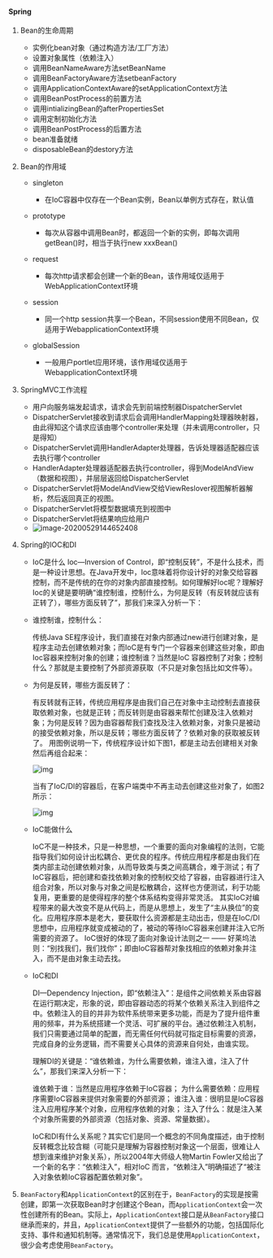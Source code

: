 #### Spring

1. Bean的生命周期
   - 实例化bean对象（通过构造方法/工厂方法）
   - 设置对象属性（依赖注入）
   - 调用BeanNameAware方法setBeanName
   - 调用BeanFactoryAware方法setbeanFactory
   - 调用ApplicationContextAware的setApplicationContext方法
   - 调用BeanPostProcess的前置方法
   - 调用intializingBean的afterPropertiesSet
   - 调用定制初始化方法
   - 调用BeanPostProcess的后置方法
   - bean准备就绪
   - disposableBean的destory方法

2. Bean的作用域

   - singleton
     - 在IoC容器中仅存在一个Bean实例，Bean以单例方式存在，默认值

   - prototype
     - 每次从容器中调用Bean时，都返回一个新的实例，即每次调用getBean()时，相当于执行new xxxBean()

   - request
     - 每次http请求都会创建一个新的Bean，该作用域仅适用于WebApplicationContext环境

   - session
     - 同一个http session共享一个Bean，不同session使用不同Bean，仅适用于WebapplicationContext环境

   - globalSession
     - 一般用户portlet应用环境，该作用域仅适用于WebapplicationContext环境

3. SpringMVC工作流程
   - 用户向服务端发起请求，请求会先到前端控制器DispatcherServlet
   - DispatcherServlet接收到请求后会调用HandlerMapping处理器映射器，由此得知这个请求应该由哪个controller来处理（并未调用controller，只是得知）
   - DispatcherServlet调用HandlerAdapter处理器，告诉处理器适配器应该去执行哪个controller
   - HandlerAdapter处理器适配器去执行controller，得到ModelAndView（数据和视图），并层层返回给DispatcherServlet
   - DispatcherServlet将ModelAndView交给ViewReslover视图解析器解析，然后返回真正的视图。
   - DispatcherServlet将模型数据填充到视图中
   - DispatcherServlet将结果响应给用户
   - ![image-20200529144652408](C:\Users\aaa\AppData\Roaming\Typora\typora-user-images\image-20200529144652408.png)

4. Spring的IOC和DI

   - IoC是什么
     Ioc—Inversion of Control，即“控制反转”，不是什么技术，而是一种设计思想。在Java开发中，Ioc意味着将你设计好的对象交给容器控制，而不是传统的在你的对象内部直接控制。如何理解好Ioc呢？理解好Ioc的关键是要明确“谁控制谁，控制什么，为何是反转（有反转就应该有正转了），哪些方面反转了”，那我们来深入分析一下：

   - 谁控制谁，控制什么：

     传统Java SE程序设计，我们直接在对象内部通过new进行创建对象，是程序主动去创建依赖对象；而IoC是有专门一个容器来创建这些对象，即由Ioc容器来控制对象的创建；谁控制谁？当然是IoC 容器控制了对象；控制什么？那就是主要控制了外部资源获取（不只是对象包括比如文件等）。

   - 为何是反转，哪些方面反转了：

     有反转就有正转，传统应用程序是由我们自己在对象中主动控制去直接获取依赖对象，也就是正转；而反转则是由容器来帮忙创建及注入依赖对象；为何是反转？因为由容器帮我们查找及注入依赖对象，对象只是被动的接受依赖对象，所以是反转；哪些方面反转了？依赖对象的获取被反转了。
     用图例说明一下，传统程序设计如下图1，都是主动去创建相关对象然后再组合起来：				

     ![img](https://img-blog.csdn.net/20170517200304383) 

     当有了IoC/DI的容器后，在客户端类中不再主动去创建这些对象了，如图2所示：

     ![img](https://img-blog.csdn.net/20170517200447995)

   - IoC能做什么

     IoC不是一种技术，只是一种思想，一个重要的面向对象编程的法则，它能指导我们如何设计出松耦合、更优良的程序。传统应用程序都是由我们在类内部主动创建依赖对象，从而导致类与类之间高耦合，难于测试；有了IoC容器后，把创建和查找依赖对象的控制权交给了容器，由容器进行注入组合对象，所以对象与对象之间是松散耦合，这样也方便测试，利于功能复用，更重要的是使得程序的整个体系结构变得非常灵活。
     其实IoC对编程带来的最大改变不是从代码上，而是从思想上，发生了“主从换位”的变化。应用程序原本是老大，要获取什么资源都是主动出击，但是在IoC/DI思想中，应用程序就变成被动的了，被动的等待IoC容器来创建并注入它所需要的资源了。
     IoC很好的体现了面向对象设计法则之一 —— 好莱坞法则：“别找我们，我们找你”；即由IoC容器帮对象找相应的依赖对象并注入，而不是由对象主动去找。

   - IoC和DI

     DI—Dependency Injection，即“依赖注入”：是组件之间依赖关系由容器在运行期决定，形象的说，即由容器动态的将某个依赖关系注入到组件之中。依赖注入的目的并非为软件系统带来更多功能，而是为了提升组件重用的频率，并为系统搭建一个灵活、可扩展的平台。通过依赖注入机制，我们只需要通过简单的配置，而无需任何代码就可指定目标需要的资源，完成自身的业务逻辑，而不需要关心具体的资源来自何处，由谁实现。

     理解DI的关键是：“谁依赖谁，为什么需要依赖，谁注入谁，注入了什么”，那我们来深入分析一下：

     谁依赖于谁：当然是应用程序依赖于IoC容器；
     为什么需要依赖：应用程序需要IoC容器来提供对象需要的外部资源；
     谁注入谁：很明显是IoC容器注入应用程序某个对象，应用程序依赖的对象；
     注入了什么：就是注入某个对象所需要的外部资源（包括对象、资源、常量数据）。

     IoC和DI有什么关系呢？其实它们是同一个概念的不同角度描述，由于控制反转概念比较含糊（可能只是理解为容器控制对象这一个层面，很难让人想到谁来维护对象关系），所以2004年大师级人物Martin Fowler又给出了一个新的名字：“依赖注入”，相对IoC 而言，“依赖注入”明确描述了“被注入对象依赖IoC容器配置依赖对象”。
     

6. `BeanFactory`和`ApplicationContext`的区别在于，`BeanFactory`的实现是按需创建，即第一次获取Bean时才创建这个Bean，而`ApplicationContext`会一次性创建所有的Bean。实际上，`ApplicationContext`接口是从`BeanFactory`接口继承而来的，并且，`ApplicationContext`提供了一些额外的功能，包括国际化支持、事件和通知机制等。通常情况下，我们总是使用`ApplicationContext`，很少会考虑使用`BeanFactory`。

